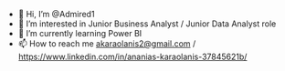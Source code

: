 - 👋 Hi, I’m @Admired1
- 👀 I’m interested in Junior Business Analyst / Junior Data Analyst role
- 🌱 I’m currently learning Power BI
- 📫 How to reach me akaraolanis2@gmail.com / https://www.linkedin.com/in/ananias-karaolanis-37845621b/

<!---
Admired1/Admired1 is a ✨ special ✨ repository because its `README.md` (this file) appears on your GitHub profile.
You can click the Preview link to take a look at your changes.
--->
